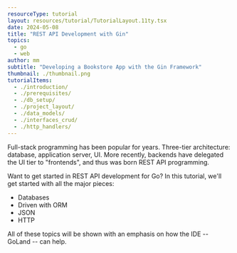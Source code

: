 ```yaml
---
resourceType: tutorial
layout: resources/tutorial/TutorialLayout.11ty.tsx
date: 2024-05-08
title: "REST API Development with Gin"
topics:
  - go
  - web
author: mm
subtitle: "Developing a Bookstore App with the Gin Framework"
thumbnail: ./thumbnail.png
tutorialItems:
  - ./introduction/
  - ./prerequisites/
  - ./db_setup/
  - ./project_layout/
  - ./data_models/
  - ./interfaces_crud/
  - ./http_handlers/
---
```


Full-stack programming has been popular for years. Three-tier architecture: database, application server, UI.
More recently, backends have delegated the UI tier to "frontends", and thus was born REST API programming.

Want to get started in REST API development for Go? In this tutorial, we'll get started with all the major pieces:

- Databases
- Driven with ORM
- JSON
- HTTP

All of these topics will be shown with an emphasis on how the IDE -- GoLand -- can help.
